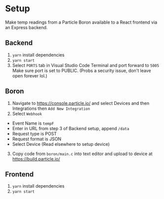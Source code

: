 # Setup

Make temp readings from a Particle Boron available to a React frontend via an Express backend.

## Backend

1. `yarn` install dependencies
2. `yarn start`
3. Select `PORTS` tab in Visual Studio Code Terminal and port forward to `5005` Make sure port is set to PUBLIC. (Probs a security issue, don't leave open forever lol.)

## Boron

1. Navigate to https://console.particle.io/ and select Devices and then Integrations then `Add New Integration`
2. Select `Webhook`
 - Event Name is `tempF`
 - Enter in URL from step 3 of Backend setup, append `/data`
 - Request type is POST
 - Request format is JSON
 - Select Device (Read elsewhere to setup device)
3. Copy code from `boron/main.c` into text editor and upload to device at https://build.particle.io/

## Frontend

1. `yarn` install dependencies
2. `yarn start`

